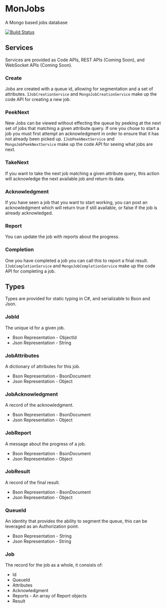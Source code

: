 # MonJobs
A Mongo based jobs database

[![Build Status](https://travis-ci.org/G3N7/MonJobs.svg?branch=master)](https://travis-ci.org/G3N7/MonJobs)

## Services
Services are provided as Code APIs, REST APIs (Coming Soon), and WebSocket APIs (Coming Soon).

### Create
Jobs are created with a queue id, allowing for segmentation and a set of attributes.
`IJobCreationService` and `MongoJobCreationService` make up the code API for creating a new job.

### PeekNext
New Jobs can be viewed without effecting the queue by peeking at the next set of jobs that matching a given attribute query.  If one you chose to start a job you must first attempt an acknowledgment in order to ensure that it has not already been picked up.
`IJobPeekNextService` and `MongoJobPeekNextService` make up the code API for seeing what jobs are next.

### TakeNext
If you want to take the next job matching a given attribute query, this action will acknowledge the next available job and return its data.

### Acknowledgment
If you have seen a job that you want to start working, you can post an acknowledgment which will return true if still available, or false if the job is already acknowledged.

### Report
You can update the job with reports about the progress.

### Completion
One you have completed a job you can call this to report a final result.
`IJobCompletionService` and `MongoJobCompletionService` make up the code API for completing a job.

## Types
Types are provided for static typing in C#, and serializable to Bson and Json.

### JobId
The unique id for a given job.
* Bson Representation - ObjectId
* Json Representation - String

### JobAttributes
A dictionary of attributes for this job.
* Bson Representation - BsonDocument
* Json Representation - Object

### JobAcknowledgment
A record of the acknowledgment.
* Bson Representation - BsonDocument
* Json Representation - Object

### JobReport
A message about the progress of a job.
* Bson Representation - BsonDocument
* Json Representation - Object

### JobResult
A record of the final result.
* Bson Representation - BsonDocument
* Json Representation - Object

### QueueId
An identity that provides the ability to segment the queue, this can be leveraged as an Authorization point.
* Bson Representation - String
* Json Representation - String

### Job
The record for the job as a whole, it consists of:
* Id
* QueueId
* Attributes
* Acknowledgment
* Reports - An array of Report objects
* Result